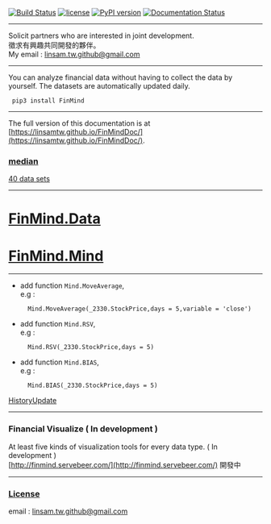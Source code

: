 [![Build Status](https://travis-ci.org/linsamtw/FinMind.svg?branch=master)](https://travis-ci.org/linsamtw/FinMind)
[![license](https://img.shields.io/github/license/mashape/apistatus.svg?maxAge=2592000)](https://github.com/linsamtw/FinMind/blob/master/LICENSE)
[![PyPI version](https://badge.fury.io/py/FinMind.svg)](https://badge.fury.io/py/FinMind)
[![Documentation Status](https://readthedocs.org/projects/finminddoc/badge/?version=latest)](https://finminddoc.readthedocs.io/en/latest/?badge=latest)
<!--[![Coverage Status](https://coveralls.io/repos/github/linsamtw/FinMind/badge.svg?branch=master)](https://coveralls.io/github/linsamtw/FinMind?branch=master)-->

-----------------------
Solicit partners who are interested in joint development. <br>
徵求有興趣共同開發的夥伴。<br>
My email : linsam.tw.github@gmail.com

-----------------------

You can analyze financial data without having to collect the data by yourself. The datasets are automatically updated daily.

     pip3 install FinMind
     
 ---------------------
 The full version of this documentation is at [https://linsamtw.github.io/FinMindDoc/](https://linsamtw.github.io/FinMindDoc/).
 
 ### [median](https://medium.com/@yanweiliu/finmind-%E4%BD%BF%E7%94%A8python%E6%9F%A5%E5%85%A8%E7%90%83%E8%82%A1%E5%83%B9-%E5%82%B5%E5%88%B8-%E5%8E%9F%E6%B2%B9%E5%83%B9%E6%A0%BC-f39d13ad6a68)
 
 <!--Financial Visualize [http://finmind.servebeer.com/](http://finmind.servebeer.com/) (In development)-->
 
 [40 data sets](https://github.com/linsamtw/FinMind/blob/master/dataset.md)

  ----------------------
  # [FinMind.Data](https://github.com/linsamtw/FinMind/tree/master/Data)
  
  # [FinMind.Mind](https://github.com/linsamtw/FinMind/tree/master/Mining)
  
   ----------------------


* add function `Mind.MoveAverage`, <br>
e.g : 
		
		Mind.MoveAverage(_2330.StockPrice,days = 5,variable = 'close')
		
* add function `Mind.RSV`, <br>
e.g : 
	
		Mind.RSV(_2330.StockPrice,days = 5)
	
* add function `Mind.BIAS`, <br>
e.g : 
	
		Mind.BIAS(_2330.StockPrice,days = 5)

[HistoryUpdate](https://github.com/linsamtw/FinMind/blob/master/HistoryUpdate.md)

 ----------------------

### Financial Visualize ( In development )
At least five kinds of visualization tools for every data type. ( In development )<br>
[http://finmind.servebeer.com/](http://finmind.servebeer.com/)
開發中

------------------------------------------------------------
### [License](https://github.com/linsamtw/FinMind/blob/master/LICENSE)


email : linsam.tw.github@gmail.com


